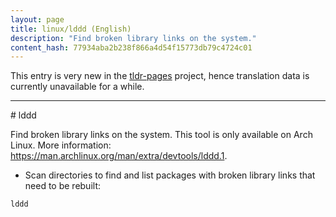 ```yaml
---
layout: page
title: linux/lddd (English)
description: "Find broken library links on the system."
content_hash: 77934aba2b238f866a4d54f15773db79c4724c01
---
```


This entry is very new in the [tldr-pages](https://github.com/tldr-pages/tldr) project, hence translation data is currently unavailable for a while.

<hr># lddd

Find broken library links on the system.
This tool is only available on Arch Linux.
More information: <https://man.archlinux.org/man/extra/devtools/lddd.1>.

- Scan directories to find and list packages with broken library links that need to be rebuilt:

`lddd`
